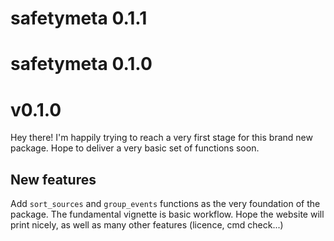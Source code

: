 # safetymeta 0.1.1

# safetymeta 0.1.0

# v0.1.0

Hey there! I'm happily trying to reach a very first stage for this 
brand new package. Hope to deliver a very basic set of functions soon.

## New features

Add `sort_sources` and `group_events` functions as the very foundation of the
package. The fundamental vignette is basic workflow.
Hope the website will print nicely, as well as many other features (licence, cmd
check...)
